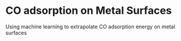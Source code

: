 # CO adsorption on Metal Surfaces

Using machine learning to extrapolate CO adsorption energy on metal surfaces
